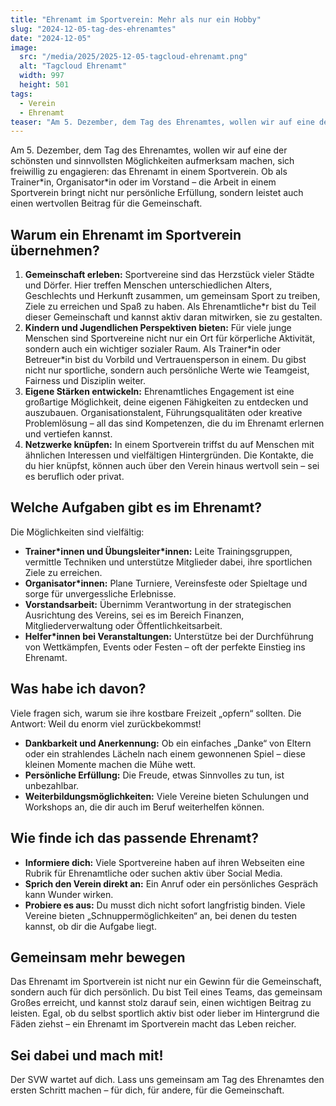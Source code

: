 ```yaml
---
title: "Ehrenamt im Sportverein: Mehr als nur ein Hobby"
slug: "2024-12-05-tag-des-ehrenamtes"
date: "2024-12-05"
image:
  src: "/media/2025/2025-12-05-tagcloud-ehrenamt.png"
  alt: "Tagcloud Ehrenamt"
  width: 997
  height: 501
tags:
  - Verein
  - Ehrenamt
teaser: "Am 5. Dezember, dem Tag des Ehrenamtes, wollen wir auf eine der schönsten und sinnvollsten Möglichkeiten aufmerksam machen, sich freiwillig zu engagieren: das Ehrenamt in einem Sportverein."
---
```

Am 5. Dezember, dem Tag des Ehrenamtes, wollen wir auf eine der schönsten und sinnvollsten Möglichkeiten aufmerksam
machen, sich freiwillig zu engagieren: das Ehrenamt in einem Sportverein. Ob als Trainer\*in, Organisator\*in oder im
Vorstand – die Arbeit in einem Sportverein bringt nicht nur persönliche Erfüllung, sondern leistet auch einen wertvollen
Beitrag für die Gemeinschaft.

## Warum ein Ehrenamt im Sportverein übernehmen?

1. **Gemeinschaft erleben:** Sportvereine sind das Herzstück vieler Städte und Dörfer. Hier treffen Menschen unterschiedlichen Alters, Geschlechts und Herkunft zusammen, um gemeinsam Sport zu treiben, Ziele zu erreichen und Spaß zu haben. Als Ehrenamtliche\*r bist du Teil dieser Gemeinschaft und kannst aktiv daran mitwirken, sie zu gestalten.
2. **Kindern und Jugendlichen Perspektiven bieten:** Für viele junge Menschen sind Sportvereine nicht nur ein Ort für körperliche Aktivität, sondern auch ein wichtiger sozialer Raum. Als Trainer\*in oder Betreuer\*in bist du Vorbild und Vertrauensperson in einem. Du gibst nicht nur sportliche, sondern auch persönliche Werte wie Teamgeist, Fairness und Disziplin weiter.
3. **Eigene Stärken entwickeln:** Ehrenamtliches Engagement ist eine großartige Möglichkeit, deine eigenen Fähigkeiten zu entdecken und auszubauen. Organisationstalent, Führungsqualitäten oder kreative Problemlösung – all das sind Kompetenzen, die du im Ehrenamt erlernen und vertiefen kannst.
4. **Netzwerke knüpfen:** In einem Sportverein triffst du auf Menschen mit ähnlichen Interessen und vielfältigen Hintergründen. Die Kontakte, die du hier knüpfst, können auch über den Verein hinaus wertvoll sein – sei es beruflich oder privat.

## Welche Aufgaben gibt es im Ehrenamt?

Die Möglichkeiten sind vielfältig:

- **Trainer\*innen und Übungsleiter\*innen:** Leite Trainingsgruppen, vermittle Techniken und unterstütze Mitglieder dabei, ihre sportlichen Ziele zu erreichen.
- **Organisator\*innen:** Plane Turniere, Vereinsfeste oder Spieltage und sorge für unvergessliche Erlebnisse.
- **Vorstandsarbeit:** Übernimm Verantwortung in der strategischen Ausrichtung des Vereins, sei es im Bereich Finanzen, Mitgliederverwaltung oder Öffentlichkeitsarbeit.
- **Helfer\*innen bei Veranstaltungen:** Unterstütze bei der Durchführung von Wettkämpfen, Events oder Festen – oft der perfekte Einstieg ins Ehrenamt.
 
## Was habe ich davon?

Viele fragen sich, warum sie ihre kostbare Freizeit „opfern“ sollten. Die Antwort: Weil du enorm viel zurückbekommst!

- **Dankbarkeit und Anerkennung:** Ob ein einfaches „Danke“ von Eltern oder ein strahlendes Lächeln nach einem gewonnenen Spiel – diese kleinen Momente machen die Mühe wett.
- **Persönliche Erfüllung:** Die Freude, etwas Sinnvolles zu tun, ist unbezahlbar.
- **Weiterbildungsmöglichkeiten:** Viele Vereine bieten Schulungen und Workshops an, die dir auch im Beruf weiterhelfen können.

## Wie finde ich das passende Ehrenamt?

- **Informiere dich:** Viele Sportvereine haben auf ihren Webseiten eine Rubrik für Ehrenamtliche oder suchen aktiv über Social Media.
- **Sprich den Verein direkt an:** Ein Anruf oder ein persönliches Gespräch kann Wunder wirken.
- **Probiere es aus:** Du musst dich nicht sofort langfristig binden. Viele Vereine bieten „Schnuppermöglichkeiten“ an, bei denen du testen kannst, ob dir die Aufgabe liegt.

## Gemeinsam mehr bewegen

Das Ehrenamt im Sportverein ist nicht nur ein Gewinn für die Gemeinschaft, sondern auch für dich persönlich. Du bist Teil eines Teams, das gemeinsam Großes erreicht, und kannst stolz darauf sein, einen wichtigen Beitrag zu leisten. Egal, ob du selbst sportlich aktiv bist oder lieber im Hintergrund die Fäden ziehst – ein Ehrenamt im Sportverein macht das Leben reicher.

## Sei dabei und mach mit!

Der SVW wartet auf dich. Lass uns gemeinsam am Tag des Ehrenamtes den ersten Schritt machen – für dich, für andere, für die Gemeinschaft. 